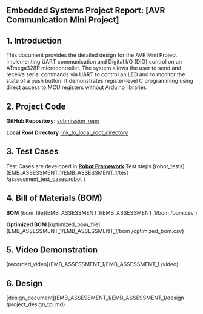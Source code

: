 ## Embedded Systems Project Report: [AVR Communication Mini Project]

## 1. Introduction
This document provides the detailed design for the AVR Mini Project implementing UART communication and Digital I/O (DIO) control on an ATmega328P microcontroller.
The system allows the user to send and receive serial commands via UART to control an LED and to monitor the state of a push button.
It demonstrates register-level C programming using direct access to MCU registers without Arduino libraries.

## 2. Project Code

**GitHub Repository:**
[submission_repo](https://github.com/hanaalnadi/EMB_ASSESSMENT_1)

**Local Root Directory**
[link_to_local_root_directory](./code/)

## 3. Test Cases

Test Cases are developed in **[Robot Framework](https://github.com/hanaalnadi/EMB_ASSESSMENT_1/blob/main/EMB_ASSESSMENT_1/test/assessment_test_cases.robot)** Test steps
[robot_tests](EMB_ASSESSMENT_1/EMB_ASSESSMENT_1/test
/assessment_test_cases.robot
)

## 4. Bill of Materials (BOM)

**BOM**
[bom_file](EMB_ASSESSMENT_1/EMB_ASSESSMENT_1/bom
/bom.csv
)

**Optimized BOM**
[optimized_bom_file](EMB_ASSESSMENT_1/EMB_ASSESSMENT_1/bom
/optimized_bom.csv)

## 5. Video Demonstration

[recorded_video](EMB_ASSESSMENT_1/EMB_ASSESSMENT_1
/video)


## 6. Design
[design_document](EMB_ASSESSMENT_1/EMB_ASSESSMENT_1/design
/project_design_tpl.md)
